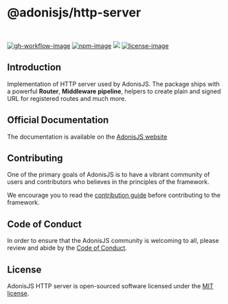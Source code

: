 # @adonisjs/http-server

<br />

[![gh-workflow-image]][gh-workflow-url] [![npm-image]][npm-url] ![][typescript-image] [![license-image]][license-url]

## Introduction
Implementation of HTTP server used by AdonisJS. The package ships with a powerful **Router**, **Middleware pipeline**, helpers to create plain and signed URL for registered routes and much more.

## Official Documentation
The documentation is available on the [AdonisJS website](https://docs.adonisjs.com/guides/http)

## Contributing
One of the primary goals of AdonisJS is to have a vibrant community of users and contributors who believes in the principles of the framework.

We encourage you to read the [contribution guide](https://github.com/adonisjs/.github/blob/main/docs/CONTRIBUTING.md) before contributing to the framework.

## Code of Conduct
In order to ensure that the AdonisJS community is welcoming to all, please review and abide by the [Code of Conduct](https://github.com/adonisjs/.github/blob/main/docs/CODE_OF_CONDUCT.md).

## License
AdonisJS HTTP server is open-sourced software licensed under the [MIT license](LICENSE.md).

[gh-workflow-image]: https://img.shields.io/github/actions/workflow/status/adonisjs/http-server/checks.yml?style=for-the-badge
[gh-workflow-url]: https://github.com/adonisjs/http-server/actions/workflows/checks.yml "Github action"

[typescript-image]: https://img.shields.io/badge/Typescript-294E80.svg?style=for-the-badge&logo=typescript
[typescript-url]:  "typescript"

[npm-image]: https://img.shields.io/npm/v/@adonisjs/http-server.svg?style=for-the-badge&logo=npm
[npm-url]: https://npmjs.org/package/@adonisjs/http-server "npm"

[license-image]: https://img.shields.io/npm/l/@adonisjs/http-server?color=blueviolet&style=for-the-badge
[license-url]: LICENSE.md "license"
